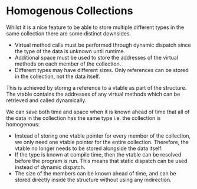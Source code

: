 # Homogenous Collections

Whilst it is a nice feature to be able to store multiple different types in the same collection there are some distinct downsides.

- Virtual method calls must be performed through dynamic dispatch since the type of the data is unknown until runtime.
- Additional space must be used to store the addresses of the virtual methods on each member of the collection.
- Different types may have different sizes. Only references can be stored in the collection, not the data itself.

This is achieved by storing a reference to a vtable as part of the structure. The vtable contains the addresses of any virtual methods which can be retrieved and called dynamically.

We can save both time and space when it is known ahead of time that all of the data in the collection has the same type i.e. the collection is homogenous:

- Instead of storing one vtable pointer for every member of the collection, we only need one vtable pointer for the entire collection. Therefore, the vtable no longer needs to be stored alongside the data itself.
- If the type is known at compile time, then the vtable can be resolved before the program is run. This means that static dispatch can be used instead of dynamic dispatch.
- The size of the members can be known ahead of time, and can be stored directly inside the structure without using any indirection.